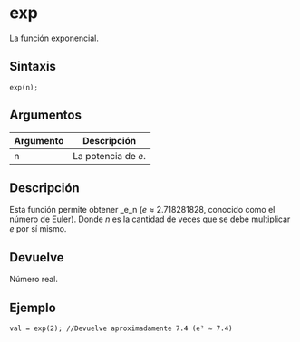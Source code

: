# exp

La función exponencial.

## Sintaxis

  
```gml  
exp(n);  
```  

## Argumentos

Argumento|Descripción|  
---|---|  
n|La potencia de _e_.|  

## Descripción

Esta función permite obtener _e_n (_e_ ≈ 2.718281828, conocido como el número de Euler). Donde _n_ es la cantidad de veces que se debe multiplicar _e_ por sí mismo.

## Devuelve

Número real.

## Ejemplo

  
```gml  
val = exp(2); //Devuelve aproximadamente 7.4 (e² ≈ 7.4)  
```